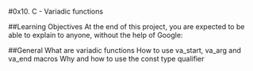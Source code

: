 #0x10. C - Variadic functions

##Learning Objectives
At the end of this project, you are expected to be able to explain to anyone, without the help of Google:

##General
What are variadic functions
How to use va_start, va_arg and va_end macros
Why and how to use the const type qualifier
